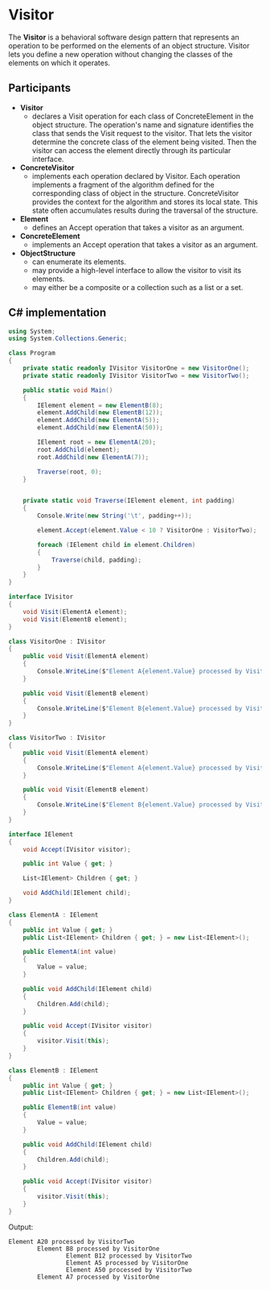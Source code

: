 # Visitor

The **Visitor** is a behavioral software design pattern that represents an operation to be performed on the elements of an object structure. Visitor lets you define a new operation without changing the classes of the elements on which it operates.

## Participants

* **Visitor**
  * declares a Visit operation for each class of ConcreteElement in the object structure. The operation's name and signature identifies the class that sends the Visit request to the visitor. That lets the visitor determine the concrete class of the element being visited. Then the visitor can access the element directly through its particular interface.
* **ConcreteVisitor**
  * implements each operation declared by Visitor. Each operation implements a fragment of the algorithm defined for the corresponding class of object in the structure. ConcreteVisitor provides the context for the algorithm and stores its local state. This state often accumulates results during the traversal of the structure.
* **Element**
  * defines an Accept operation that takes a visitor as an argument.
* **ConcreteElement**
  * implements an Accept operation that takes a visitor as an argument.
* **ObjectStructure**
  * can enumerate its elements.
  * may provide a high-level interface to allow the visitor to visit its elements.
  * may either be a composite or a collection such as a list or a set.

## C# implementation

```csharp
using System;
using System.Collections.Generic;

class Program
{
    private static readonly IVisitor VisitorOne = new VisitorOne();
    private static readonly IVisitor VisitorTwo = new VisitorTwo();

    public static void Main()
    {
        IElement element = new ElementB(8);
        element.AddChild(new ElementB(12));
        element.AddChild(new ElementA(5));
        element.AddChild(new ElementA(50));

        IElement root = new ElementA(20);
        root.AddChild(element);
        root.AddChild(new ElementA(7));

        Traverse(root, 0);
    }


    private static void Traverse(IElement element, int padding)
    {
        Console.Write(new String('\t', padding++));

        element.Accept(element.Value < 10 ? VisitorOne : VisitorTwo);

        foreach (IElement child in element.Children)
        {
            Traverse(child, padding);
        }
    }
}

interface IVisitor
{
    void Visit(ElementA element);
    void Visit(ElementB element);
}

class VisitorOne : IVisitor
{
    public void Visit(ElementA element)
    {
        Console.WriteLine($"Element A{element.Value} processed by VisitorOne");
    }

    public void Visit(ElementB element)
    {
        Console.WriteLine($"Element B{element.Value} processed by VisitorOne");
    }
}

class VisitorTwo : IVisitor
{
    public void Visit(ElementA element)
    {
        Console.WriteLine($"Element A{element.Value} processed by VisitorTwo");
    }

    public void Visit(ElementB element)
    {
        Console.WriteLine($"Element B{element.Value} processed by VisitorTwo");
    }
}

interface IElement
{
    void Accept(IVisitor visitor);

    public int Value { get; }

    List<IElement> Children { get; }

    void AddChild(IElement child);
}

class ElementA : IElement
{
    public int Value { get; }
    public List<IElement> Children { get; } = new List<IElement>();

    public ElementA(int value)
    {
        Value = value;
    }

    public void AddChild(IElement child)
    {
        Children.Add(child);
    }

    public void Accept(IVisitor visitor)
    {
        visitor.Visit(this);
    }
}

class ElementB : IElement
{
    public int Value { get; }
    public List<IElement> Children { get; } = new List<IElement>();

    public ElementB(int value)
    {
        Value = value;
    }

    public void AddChild(IElement child)
    {
        Children.Add(child);
    }

    public void Accept(IVisitor visitor)
    {
        visitor.Visit(this);
    }
}
```

Output:

```output
Element A20 processed by VisitorTwo
        Element B8 processed by VisitorOne
                Element B12 processed by VisitorTwo
                Element A5 processed by VisitorOne
                Element A50 processed by VisitorTwo
        Element A7 processed by VisitorOne
```

